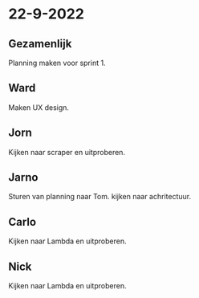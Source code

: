 # 22-9-2022 

## Gezamenlijk 
Planning maken voor sprint 1.

## Ward
Maken UX design.

## Jorn 
Kijken naar scraper en uitproberen.

## Jarno
Sturen van planning naar Tom. kijken naar achritectuur.

## Carlo
Kijken naar Lambda en uitproberen.

## Nick
Kijken naar Lambda en uitproberen.
